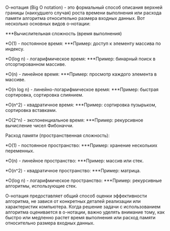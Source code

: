 О-нотация (Big O notation) - это формальный способ описания верхней границы (наихудшего случая) роста времени выполнения или расхода памяти алгоритма относительно размера входных данных. Вот несколько основных видов о-нотации:

***Вычислительная сложность (время выполнения)

*O(1) - постоянное время:
***Пример: доступ к элементу массива по индексу.

*O(log n) - логарифмическое время:
***Пример: бинарный поиск в отсортированном массиве.

*O(n) - линейное время:
***Пример: просмотр каждого элемента в массиве.

*O(n log n) - линейно-логарифмическое время:
***Пример: быстрая сортировка, сортировка слиянием.

*O(n^2) - квадратичное время:
***Пример: сортировка пузырьком, сортировка вставками.

*O(2^n) - экспоненциальное время:
***Пример: рекурсивное вычисление чисел Фибоначчи.


Расход памяти (пространственная сложность):

*O(1) - постоянное пространство:
***Пример: хранение нескольких переменных.

*O(n) - линейное пространство:
***Пример: массив или стек.

*O(n^2) - квадратичное пространство:
***Пример: матрица.

*O(log n) - логарифмическое пространство:
***Пример: рекурсивные алгоритмы, использующие стек.

О-нотация предоставляет общий способ оценки эффективности алгоритма, не завися от конкретных деталей реализации или характеристик компьютера. Когда решение задачи с использованием алгоритма оценивается в о-нотации, важно уделять внимание тому, как быстро или медленно растет время выполнения или расход памяти относительно размера входных данных.